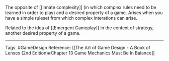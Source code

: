 The opposite of [[innate complexity]] (in which complex rules need to be learned in order to play) and a desired property of a game. Arises when you have a simple ruleset from which complex interations can arise.

Related to the idea of [[Emergent Gameplay]] in the context of strategy, another desired property of a game.

---

Tags: #GameDesign 
Reference: [[The Art of Game Design - A Book of Lenses (2nd Edition)#Chapter 13 Game Mechanics Must Be In Balance]]